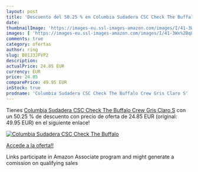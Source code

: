 ```yaml
---
layout: post
title: 'Descuento del 50.25 % en Columbia Sudadera CSC Check The Buffalo '
date: 
thumbnailImage: 'https://images-eu.ssl-images-amazon.com/images/I/41-3Wx%2Bq8cL._SL200_.jpg'
images: [ 'https://images-eu.ssl-images-amazon.com/images/I/41-3Wx%2Bq8cL._SL200_.jpg' ]
comments: true
category: ofertas
author: ring
slug: B01J3JFVP2
description:
actualPrice: 24.85 EUR
currency: EUR
price: 24.85
comparePrice: 49.95 EUR
inStock: true
prodname: 'Columbia Sudadera CSC Check The Buffalo Crew Gris Claro S'
---
```


Tienes [Columbia Sudadera CSC Check The Buffalo Crew Gris Claro S](https://www.amazon.es/dp/B01J3JFVP2/?tag=tolees-21) con un 50.25 % de descuento con precio de oferta de 24.85 EUR (original: 49.95 EUR) en el siguiente enlace!

[![Columbia Sudadera CSC Check The Buffalo ](https://images-eu.ssl-images-amazon.com/images/I/41-3Wx%2Bq8cL._SL200_.jpg)](https://www.amazon.es/dp/B01J3JFVP2/?tag=tolees-21)

[Accede a la oferta!!](https://www.amazon.es/dp/B01J3JFVP2/?tag=tolees-21)

Links participate in Amazon Associate program and might generate a comission on qualifying sales


